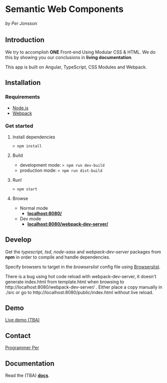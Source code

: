 Semantic Web Components
=======================
###### *by Per Jonsson*

Introduction
------------
We try to accomplish **ONE** Front-end Using Modular CSS & HTML.
We do this by showing you our conclusions in **living documentation**.

This app is built on Angular, TypeScript, CSS Modules and Webpack. 

Installation
------------

### Requirements 
* [Node.js](https://nodejs.org/en/)
* [Webpack](http://webpack.github.io/)
 
### Get started 
1. Install dependencies
    ```
    > npm install
    ```

2. Build 
    * development mode: `> npm run dev-build`
    * production mode: `> npm run dist-build`

3. Run!        
    ```
    > npm start
    ```
    
4. Browse
    * Normal mode
        - [**localhost:8080/**](http://localhost:8080/)
    * Dev mode
        - [**localhost:8080/webpack-dev-server/**](http://localhost:8080/webpack-dev-server/) 

Develop
-------
Get the *typescript*, *tsd*, *node-sass* and *webpack-dev-server* packages from **npm**
in order to compile and handle dependencies.

Specify browsers to target in the _browserslist_ config file using [Browserslist](https://github.com/ai/browserslist).

There is a bug using hot code reload with webpack-dev-server, it doesn't generate index.html from template.html
when browsing to http://localhost:8080/webpack-dev-server/ . Either place a copy manually in ./src or
go to http://localhost:8080/public/index.html without live reload.

<!-- TODO: npm deploy -->

Demo
----
[Live demo (TBA)](http://perjo927.github.io/SemanticWebComponents/)


Contact
-------
[Programmer Per](http://www.ProgrammerPer.com)


Documentation
-------------
Read the (TBA) [**docs**](http://perjo927.github.io/SemanticWebComponents).